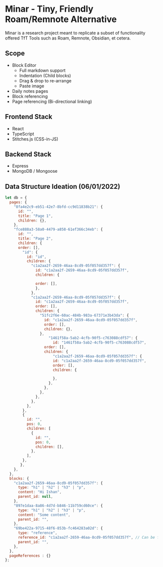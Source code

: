 # Minar - Tiny, Friendly Roam/Remnote Alternative

Minar is a research project meant to replicate a subset of functionality offered TfT Tools such as Roam, Remnote, Obsidian, et cetera.

## Scope

- Block Editor
  - Full markdown support
  - Indentation (Child blocks)
  - Drag & drop to re-arrange
  - Paste image
- Daily notes pages
- Block referencing
- Page referencing (Bi-directional linking)

## Frontend Stack

- React
- TypeScript
- Stitches.js (CSS-in-JS)

## Backend Stack

- Express
- MongoDB / Mongoose

## Data Structure Ideation (06/01/2022)

```js
let db = {
  pages: {
    "8fa4e2c9-eb51-42e7-8bfd-cc9d11838b21": {
      id: "",
      title: "Page 1",
      children: {},
    },
    "fce888a3-58a0-4479-a858-61ef366c34eb": {
      id: "",
      title: "Page 2",
      children: {
      order: [],
        "id": {
          id: "id",
          children: {
            "c1a2aa2f-2659-46aa-8cd9-05f057dd357f": {
              id: "c1a2aa2f-2659-46aa-8cd9-05f057dd357f",
              children: {

              order: [],
              },
            },
            "c1a2aa2f-2659-46aa-8cd9-05f057dd357f": {
              id: "c1a2aa2f-2659-46aa-8cd9-05f057dd357f",
              order: [],
              children: {
                "51fc2f6e-60ac-484b-983a-67371e3b43da": {
                  id: "c1a2aa2f-2659-46aa-8cd9-05f057dd357f",
                  order: [],
                  children: {},
                },
                    "1461f58a-5ab2-4cfb-90f5-c763088cdf57": {
                      id: "1461f58a-5ab2-4cfb-90f5-c763088cdf57",
                  order: [],
                  children: {
                      "c1a2aa2f-2659-46aa-8cd9-05f057dd357f": {
                      id: "c1a2aa2f-2659-46aa-8cd9-05f057dd357f",
                      order: [],
                      children: {

                      },
                    },
                  },
                },
              },
            },
          },
        },
        {
          id: "",
          pos: 0,
          children: [
            {
              id: "",
              pos: 0,
              children: [],
            },
          ],
        },
       },
    },
  },
  blocks: {
    "c1a2aa2f-2659-46aa-8cd9-05f057dd357f": {
      type: "h1" | "h2" | "h3" | "p",
      content: "Hi Ishan",
      parent_id: null,
    },
    "897e1daa-8a86-4d7d-b846-11b759cd60ce": {
      type: "h1" | "h2" | "h3" | "p",
      content: "Some content",
      parent_id: "",
    },
    "69be422a-9715-48f6-853b-fc464283a02d": {
      type: "reference",
      reference_id: "c1a2aa2f-2659-46aa-8cd9-05f057dd357f", // Can be from any block in the page or any block on any other page
      parent_id: "",
    },
  },
  pageReferences : {}
};
```

